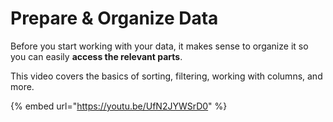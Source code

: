 # Prepare & Organize Data

Before you start working with your data, it makes sense to organize it so you can easily **access the relevant parts**.

This video covers the basics of sorting, filtering, working with columns, and more.

{% embed url="https://youtu.be/UfN2JYWSrD0" %}

